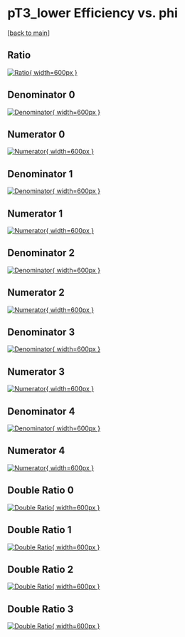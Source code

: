 # pT3_lower Efficiency vs. phi

[[back to main](./)]



## Ratio

[![Ratio](../mtv/var/pT3_lower_xtr_13_0_eff_phi.png){ width=600px }](../mtv/var/pT3_lower_xtr_13_0_eff_phi.pdf)

## Denominator 0

[![Denominator](../mtv/den/pT3_lower_xtr_13_0_eff_phi_den0.png){ width=600px }](../mtv/den/pT3_lower_xtr_13_0_eff_phi_den0.pdf)

## Numerator 0

[![Numerator](../mtv/num/pT3_lower_xtr_13_0_eff_phi_num0.png){ width=600px }](../mtv/num/pT3_lower_xtr_13_0_eff_phi_num0.pdf)

## Denominator 1

[![Denominator](../mtv/den/pT3_lower_xtr_13_0_eff_phi_den1.png){ width=600px }](../mtv/den/pT3_lower_xtr_13_0_eff_phi_den1.pdf)

## Numerator 1

[![Numerator](../mtv/num/pT3_lower_xtr_13_0_eff_phi_num1.png){ width=600px }](../mtv/num/pT3_lower_xtr_13_0_eff_phi_num1.pdf)

## Denominator 2

[![Denominator](../mtv/den/pT3_lower_xtr_13_0_eff_phi_den2.png){ width=600px }](../mtv/den/pT3_lower_xtr_13_0_eff_phi_den2.pdf)

## Numerator 2

[![Numerator](../mtv/num/pT3_lower_xtr_13_0_eff_phi_num2.png){ width=600px }](../mtv/num/pT3_lower_xtr_13_0_eff_phi_num2.pdf)

## Denominator 3

[![Denominator](../mtv/den/pT3_lower_xtr_13_0_eff_phi_den3.png){ width=600px }](../mtv/den/pT3_lower_xtr_13_0_eff_phi_den3.pdf)

## Numerator 3

[![Numerator](../mtv/num/pT3_lower_xtr_13_0_eff_phi_num3.png){ width=600px }](../mtv/num/pT3_lower_xtr_13_0_eff_phi_num3.pdf)

## Denominator 4

[![Denominator](../mtv/den/pT3_lower_xtr_13_0_eff_phi_den4.png){ width=600px }](../mtv/den/pT3_lower_xtr_13_0_eff_phi_den4.pdf)

## Numerator 4

[![Numerator](../mtv/num/pT3_lower_xtr_13_0_eff_phi_num4.png){ width=600px }](../mtv/num/pT3_lower_xtr_13_0_eff_phi_num4.pdf)

## Double Ratio 0

[![Double Ratio](../mtv/ratio/pT3_lower_xtr_13_0_eff_phi_ratio0.png){ width=600px }](../mtv/ratio/pT3_lower_xtr_13_0_eff_phi_ratio0.pdf)

## Double Ratio 1

[![Double Ratio](../mtv/ratio/pT3_lower_xtr_13_0_eff_phi_ratio1.png){ width=600px }](../mtv/ratio/pT3_lower_xtr_13_0_eff_phi_ratio1.pdf)

## Double Ratio 2

[![Double Ratio](../mtv/ratio/pT3_lower_xtr_13_0_eff_phi_ratio2.png){ width=600px }](../mtv/ratio/pT3_lower_xtr_13_0_eff_phi_ratio2.pdf)

## Double Ratio 3

[![Double Ratio](../mtv/ratio/pT3_lower_xtr_13_0_eff_phi_ratio3.png){ width=600px }](../mtv/ratio/pT3_lower_xtr_13_0_eff_phi_ratio3.pdf)

